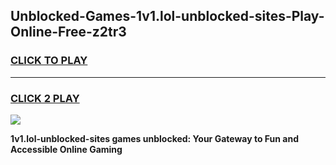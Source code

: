 
## Unblocked-Games-1v1.lol-unblocked-sites-Play-Online-Free-z2tr3
<h3>
<a href="https://premium76.site?title=1v1.lol-unblocked-sites&ref=26A">CLICK TO PLAY</a></h3>
<hr>

<h3>
<a href="https://premium76.site?title=1v1.lol-unblocked-sites&ref=26A">CLICK 2 PLAY</a>
  
</h3>

<a href="https://premium76.site?title=1v1.lol-unblocked-sites&ref=26A"><img src="https://clearcache.store/games.png"></a>


**1v1.lol-unblocked-sites games unblocked: Your Gateway to Fun and Accessible Online Gaming**
